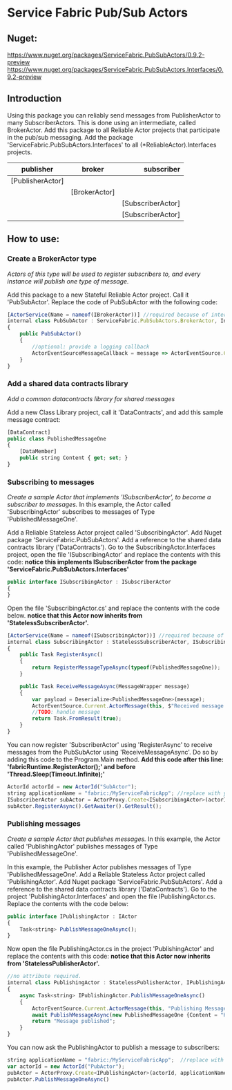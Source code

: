 # Service Fabric Pub/Sub Actors

## Nuget:
https://www.nuget.org/packages/ServiceFabric.PubSubActors/0.9.2-preview
https://www.nuget.org/packages/ServiceFabric.PubSubActors.Interfaces/0.9.2-preview

## Introduction
Using this package you can reliably send messages from PublisherActor to many SubscriberActors. 
This is done using an intermediate, called BrokerActor.
Add this package to all Reliable Actor projects that participate in the pub/sub messaging.
Add the package 'ServiceFabric.PubSubActors.Interfaces' to all (*ReliableActor).Interfaces projects.

|    publisher  |     broker    |subscriber|
| ------------- |:-------------:| -----:|
|[PublisherActor]||
||[BrokerActor]|
|||[SubscriberActor]|
|||[SubscriberActor]|

## How to use:

### Create a BrokerActor type
*Actors of this type will be used to register subscribers to, and every instance will publish one type of message.*

Add this package to a new Stateful Reliable Actor project. Call it 'PubSubActor'.
Replace the code of PubSubActor with the following code:

```javascript
[ActorService(Name = nameof(IBrokerActor))] //required because of interface operations
internal class PubSubActor : ServiceFabric.PubSubActors.BrokerActor, Interfaces.IBrokerActor
{
	public PubSubActor() 
	{
        //optional: provide a logging callback
		ActorEventSourceMessageCallback = message => ActorEventSource.Current.ActorMessage(this, message);
	}
}
```

### Add a shared data contracts library
*Add a common datacontracts library for shared messages*

Add a new Class Library project, call it 'DataContracts', and add this sample message contract:
```javascript
[DataContract]
public class PublishedMessageOne
{
	[DataMember]
	public string Content { get; set; }
}
```

### Subscribing to messages
*Create a sample Actor that implements 'ISubscriberActor', to become a subscriber to messages.*
In this example, the Actor called 'SubscribingActor' subscribes to messages of Type 'PublishedMessageOne'.

Add a Reliable Stateless Actor project called 'SubscribingActor'.
Add Nuget package 'ServiceFabric.PubSubActors'.
Add a reference to the shared data contracts library ('DataContracts').
Go to the SubscribingActor.Interfaces project, open the file 'ISubscribingActor' and replace the contents with this code:
**notice this implements ISubscriberActor from the package 'ServiceFabric.PubSubActors.Interfaces'**
```javascript
public interface ISubscribingActor : ISubscriberActor  
{		
}
```

Open the file 'SubscribingActor.cs' and replace the contents with the code below.
**notice that this Actor now inherits from 'StatelessSubscriberActor'.**
```javascript
[ActorService(Name = nameof(ISubscribingActor))] //required because of interface operations
internal class SubscribingActor : StatelessSubscriberActor, ISubscribingActor
{
	public Task RegisterAsync()
	{
		return RegisterMessageTypeAsync(typeof(PublishedMessageOne));  //register as subscriber for this type of messages
	}

	public Task ReceiveMessageAsync(MessageWrapper message)
	{
		var payload = Deserialize<PublishedMessageOne>(message);
		ActorEventSource.Current.ActorMessage(this, $"Received message: {payload.Content}");
		//TODO: handle message
		return Task.FromResult(true);
	}
}
```
You can now register 'SubscriberActor' using 'RegisterAsync' to receive messages from the PubSubActor using 'ReceiveMessageAsync'. 
Do so by adding this code to the Program.Main method.
__Add this code after this line: 'fabricRuntime.RegisterActor<SubscribingActor>();' and before 'Thread.Sleep(Timeout.Infinite);'__

```javascript
ActorId actorId = new ActorId("SubActor");
string applicationName = "fabric:/MyServiceFabricApp"; //replace with your application name
ISubscriberActor subActor = ActorProxy.Create<ISubscribingActor>(actorId, applicationName, nameof(ISubscribingActor));
subActor.RegisterAsync().GetAwaiter().GetResult();
```


### Publishing messages
*Create a sample Actor that publishes messages.*
In this example, the Actor called 'PublishingActor' publishes messages of Type 'PublishedMessageOne'.

In this example, the Publisher Actor publishes messages of Type 'PublishedMessageOne'.
Add a Reliable Stateless Actor project called 'PublishingActor'.
Add Nuget package 'ServiceFabric.PubSubActors'.
Add a reference to the shared data contracts library ('DataContracts').
Go to the project 'PublishingActor.Interfaces' and open the file IPublishingActor.cs. 
Replace the contents with the code below:

```javascript
public interface IPublishingActor : IActor
{
	Task<string> PublishMessageOneAsync();
}
```

Now open the file PublishingActor.cs in the project 'PublishingActor' and replace the contents with this code:
**notice that this Actor now inherits from 'StatelessPublisherActor'.**
```javascript
//no attribute required.
internal class PublishingActor : StatelessPublisherActor, IPublishingActor
{
	async Task<string> IPublishingActor.PublishMessageOneAsync()
	{
		ActorEventSource.Current.ActorMessage(this, "Publishing Message");
		await PublishMessageAsync(new PublishedMessageOne {Content = "Hello PubSub World!"});
		return "Message published";
	}
}
```
You can now ask the PublishingActor to publish a message to subscribers:

```javascript
string applicationName = "fabric:/MyServiceFabricApp";  //replace with your application name
var actorId = new ActorId("PubActor");
pubActor = ActorProxy.Create<IPublishingActor>(actorId, applicationName);
pubActor.PublishMessageOneAsync()
```


